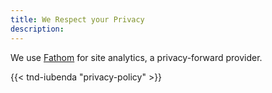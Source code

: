 ```yaml
---
title: We Respect your Privacy
description: 
---
```

We use [Fathom](https://usefathom.com/ref/USBDZ0) for site analytics, a privacy-forward provider. 

{{< tnd-iubenda "privacy-policy" >}}


